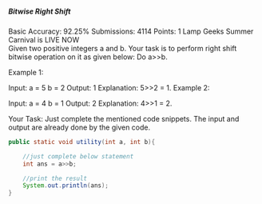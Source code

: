##### Bitwise Right Shift 
Basic Accuracy: 92.25% Submissions: 4114 Points: 1
Lamp Geeks Summer Carnival is LIVE NOW   
Given two positive integers a and b. Your task is to perform right shift bitwise operation on it as given below:
Do a>>b.
 

Example 1:

Input:
a = 5
b = 2
Output: 
1 
Explanation: 5>>2 = 1.
Example 2:

Input:
a = 4 
b = 1
Output: 
2
Explanation: 4>>1 = 2.

Your Task: 
Just complete the mentioned code snippets. The input and output are already done by the given code.
```java
public static void utility(int a, int b){

    //just complete below statement
    int ans = a>>b;

    //print the result
    System.out.println(ans);
}
```
